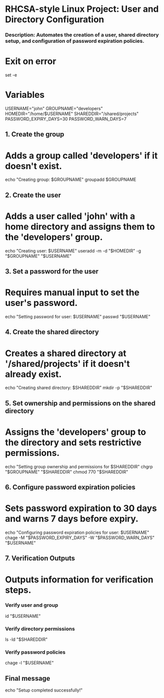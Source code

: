 # RHCSA-style Linux Project: User and Directory Configuration
### Description: Automates the creation of a user, shared directory setup, and configuration of password expiration policies.

# Exit on error
set -e

# Variables
USERNAME="john"
GROUPNAME="developers"
HOMEDIR="/home/$USERNAME"
SHAREDDIR="/shared/projects"
PASSWORD_EXPIRY_DAYS=30
PASSWORD_WARN_DAYS=7

## 1. Create the group
# Adds a group called 'developers' if it doesn't exist.
echo "Creating group: $GROUPNAME"
groupadd $GROUPNAME

## 2. Create the user
# Adds a user called 'john' with a home directory and assigns them to the 'developers' group.
echo "Creating user: $USERNAME"
useradd -m -d "$HOMEDIR" -g "$GROUPNAME" "$USERNAME"

## 3. Set a password for the user
# Requires manual input to set the user's password.
echo "Setting password for user: $USERNAME"
passwd "$USERNAME"

## 4. Create the shared directory
# Creates a shared directory at '/shared/projects' if it doesn't already exist.
echo "Creating shared directory: $SHAREDDIR"
mkdir -p "$SHAREDDIR"

## 5. Set ownership and permissions on the shared directory
# Assigns the 'developers' group to the directory and sets restrictive permissions.
echo "Setting group ownership and permissions for $SHAREDDIR"
chgrp "$GROUPNAME" "$SHAREDDIR"
chmod 770 "$SHAREDDIR"

## 6. Configure password expiration policies
# Sets password expiration to 30 days and warns 7 days before expiry.
echo "Configuring password expiration policies for user: $USERNAME"
chage -M "$PASSWORD_EXPIRY_DAYS" -W "$PASSWORD_WARN_DAYS" "$USERNAME"

## 7. Verification Outputs
# Outputs information for verification steps.

### Verify user and group
id "$USERNAME"

### Verify directory permissions
ls -ld "$SHAREDDIR"

### Verify password policies
chage -l "$USERNAME"

## Final message
echo "Setup completed successfully!"

